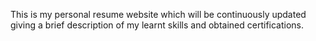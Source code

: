 This is my personal resume website which will be continuously updated giving a brief description of my learnt skills and obtained certifications.
